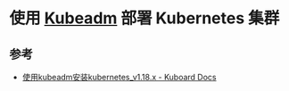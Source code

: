 # 使用 [Kubeadm](https://github.com/kubernetes/kubeadm) 部署 Kubernetes 集群




## 参考

- [使用kubeadm安装kubernetes_v1.18.x - Kuboard Docs](https://kuboard.cn/install/install-k8s.html)
